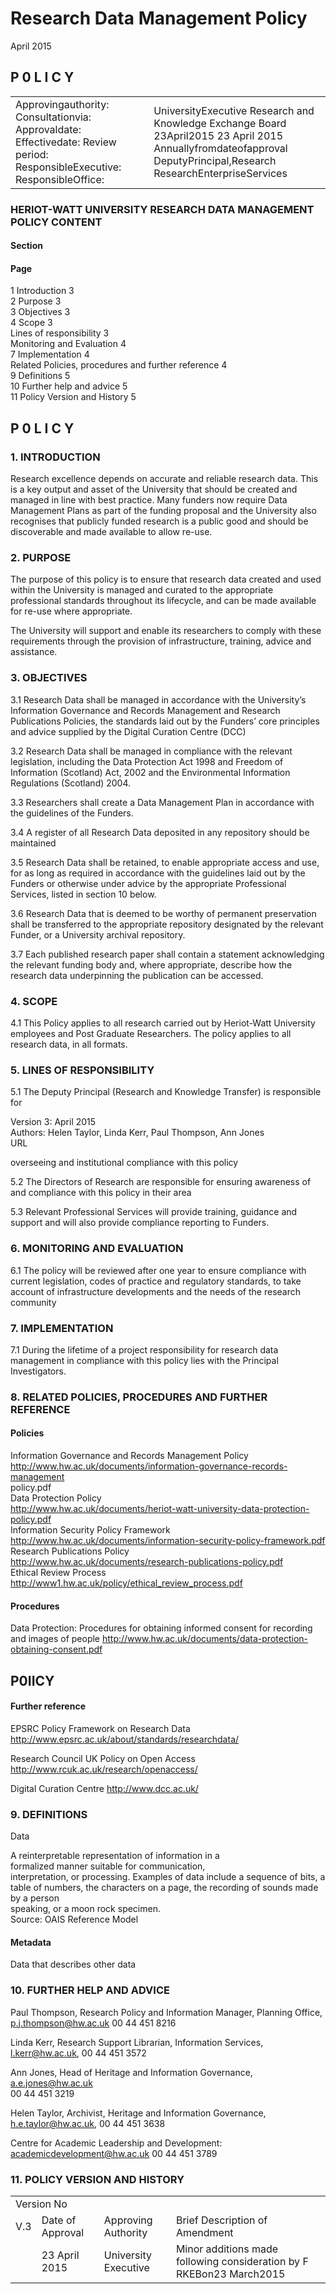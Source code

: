 # Research Data Management Policy  

April 2015  

## P 0 L I C Y  

<html><body><table><tr><td>Approvingauthority: Consultationvia: Approvaldate: Effectivedate: Review period: ResponsibleExecutive: ResponsibleOffice:</td><td>UniversityExecutive Research and Knowledge Exchange Board 23April2015 23 April 2015 Annuallyfromdateofapproval DeputyPrincipal,Research ResearchEnterpriseServices</td></tr></table></body></html>  

### HERIOT-WATT UNIVERSITY RESEARCH DATA MANAGEMENT POLICY CONTENT  

#### Section  

#### Page  

1 Introduction 3   
2  Purpose 3   
3 Objectives 3   
4 Scope 3   
Lines of responsibility 3   
Monitoring and Evaluation 4   
7 Implementation 4   
Related Policies, procedures and further reference 4   
9 Definitions 5   
10 Further help and advice 5   
11 Policy Version and History 5  

## P 0 L I C Y  

### 1. INTRODUCTION  

Research excellence depends on accurate and reliable research data. This is a key output and asset of the University that should be created and managed in line with best practice. Many funders now require Data Management Plans as part of the funding proposal and the University also recognises that publicly funded research is a public good and should be discoverable and made available to allow re-use.  

### 2. PURPOSE  

The purpose of this policy is to ensure that research data created and used within the University is managed and curated to the appropriate professional standards throughout its lifecycle, and can be made available for re-use where appropriate.  

The University will support and enable its researchers to comply with these requirements through the provision of infrastructure, training, advice and assistance.  

### 3. OBJECTIVES  

3.1 Research Data shall be managed in accordance with the University’s Information Governance and Records Management and Research Publications Policies, the standards laid out by the Funders’ core principles and advice supplied by the Digital Curation Centre (DCC)  

3.2 Research Data shall be managed in compliance with the relevant legislation, including the Data Protection Act 1998 and Freedom of Information (Scotland) Act, 2002 and the Environmental Information Regulations (Scotland) 2004.  

3.3 Researchers shall create a Data Management Plan in accordance with the guidelines of the Funders.  

3.4 A register of all Research Data deposited in any repository should be maintained  

3.5 Research Data shall be retained, to enable appropriate access and use, for as long as required in accordance with the guidelines laid out by the Funders or otherwise under advice by the appropriate Professional Services, listed in section 10 below.  

3.6 Research Data that is deemed to be worthy of permanent preservation shall be transferred to the appropriate repository designated by the relevant Funder, or a University archival repository.  

3.7 Each published research paper shall contain a statement acknowledging the relevant funding body and, where appropriate, describe how the research data underpinning the publication can be accessed.  

### 4. SCOPE  

4.1 This Policy applies to all research carried out by Heriot-Watt University employees and Post Graduate Researchers. The policy applies to all research data, in all formats.  

### 5. LINES OF RESPONSIBILITY  

5.1 The Deputy Principal (Research and Knowledge Transfer) is responsible for  

Version 3: April 2015   
Authors: Helen Taylor, Linda Kerr, Paul Thompson, Ann Jones   
URL  

overseeing and institutional compliance with this policy  

5.2 The Directors of Research are responsible for ensuring awareness of and compliance with this policy in their area  

5.3 Relevant Professional Services will provide training, guidance and support and will also provide compliance reporting to Funders.  

### 6. MONITORING AND EVALUATION  

6.1 The policy will be reviewed after one year to ensure compliance with current legislation, codes of practice and regulatory standards, to take account of infrastructure developments and the needs of the research community  

### 7. IMPLEMENTATION  

7.1 During the lifetime of a project responsibility for research data management in compliance with this policy lies with the Principal Investigators.  

### 8. RELATED POLICIES, PROCEDURES AND FURTHER REFERENCE  

#### Policies  

Information Governance and Records Management Policy   
http://www.hw.ac.uk/documents/information-governance-records-management  
policy.pdf   
Data Protection Policy   
http://www.hw.ac.uk/documents/heriot-watt-university-data-protection-policy.pdf   
Information Security Policy Framework   
http://www.hw.ac.uk/documents/information-security-policy-framework.pdf   
Research Publications Policy   
http://www.hw.ac.uk/documents/research-publications-policy.pdf   
Ethical Review Process   
http://www1.hw.ac.uk/policy/ethical_review_process.pdf  

#### Procedures  

Data Protection: Procedures for obtaining informed consent for recording and images of people http://www.hw.ac.uk/documents/data-protection-obtaining-consent.pdf  

## P0IICY  

#### Further reference  

EPSRC Policy Framework on Research Data http://www.epsrc.ac.uk/about/standards/researchdata/  

Research Council UK Policy on Open Access http://www.rcuk.ac.uk/research/openaccess/  

Digital Curation Centre http://www.dcc.ac.uk/  

### 9. DEFINITIONS  

Data  

A reinterpretable representation of information in a   
formalized manner suitable for communication,   
interpretation, or processing. Examples of data include a sequence of bits, a table of numbers, the characters on a page, the recording of sounds made by a person   
speaking, or a moon rock specimen.   
Source: OAIS Reference Model  

#### Metadata  

Data that describes other data  

### 10. FURTHER HELP AND ADVICE  

Paul Thompson, Research Policy and Information Manager, Planning Office, p.j.thompson@hw.ac.uk 00 44 451 8216  

Linda Kerr, Research Support Librarian, Information Services, l.kerr@hw.ac.uk, 00 44 451 3572  

Ann Jones, Head of Heritage and Information Governance,   
a.e.jones@hw.ac.uk   
00 44 451 3219  

Helen Taylor, Archivist, Heritage and Information Governance, h.e.taylor@hw.ac.uk, 00 44 451 3638  

Centre for Academic Leadership and Development: academicdevelopment@hw.ac.uk 00 44 451 3789  

### 11. POLICY VERSION AND HISTORY  

<html><body><table><tr><td colspan="4">Version No</td></tr><tr><td>V.3</td><td>Date of Approval</td><td>Approving Authority</td><td>Brief Description of Amendment</td></tr><tr><td></td><td>23 April 2015</td><td>University Executive</td><td>Minor additions made following consideration by F RKEBon23 March2015</td></tr></table></body></html>  